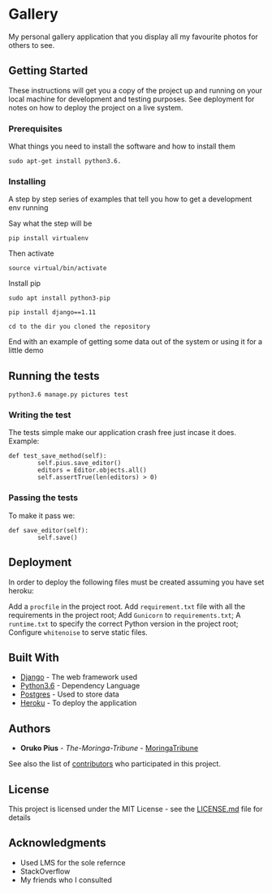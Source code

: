 # Gallery

My  personal gallery application that you display all my favourite photos for others to see.

## Getting Started

These instructions will get you a copy of the project up and running on your local machine for development and testing purposes. See deployment for notes on how to deploy the project on a live system.

### Prerequisites

What things you need to install the software and how to install them

```
sudo apt-get install python3.6.
```

### Installing

A step by step series of examples that tell you how to get a development env running

Say what the step will be

```
pip install virtualenv
```

Then activate

```
source virtual/bin/activate
```

Install pip

```
sudo apt install python3-pip
```

```
pip install django==1.11
```

```
cd to the dir you cloned the repository
```

End with an example of getting some data out of the system or using it for a little demo

## Running the tests

```
python3.6 manage.py pictures test
```

### Writing the test

The tests simple make our application crash free just incase it does.
Example:

```
def test_save_method(self):
        self.pius.save_editor()
        editors = Editor.objects.all()
        self.assertTrue(len(editors) > 0)

```

### Passing the  tests

To make it pass we:

```
def save_editor(self):
        self.save()
```

## Deployment

In order to deploy the following files must be created assuming you have set heroku:

Add a `procfile` in the project root.
Add `requirement.txt` file with all the requirements in the project root;
Add `Gunicorn` to `requirements.txt`;
A `runtime.txt` to specify the correct Python version in the project root;
Configure `whitenoise` to serve static files.


## Built With

* [Django](https://docs.djangoproject.com/en/2.2/) - The web framework used
* [Python3.6](https://docs.python.org/3/) - Dependency Language
* [Postgres](https://www.postgresql.org/docs/10/tutorial-inheritance.html) - Used to store data
* [Heroku](https://devcenter.heroku.com/categories/reference) - To deploy the application


## Authors

* **Oruko Pius** - *The-Moringa-Tribune* - [MoringaTribune](https://github.com/OkothPius/The-Moringa-Tribune)

See also the list of [contributors](https://github.com/your/project/contributors) who participated in this project.

## License

This project is licensed under the MIT License - see the [LICENSE.md](LICENSE.md) file for details

## Acknowledgments

* Used LMS for the sole refernce
* StackOverflow
* My friends who I consulted
